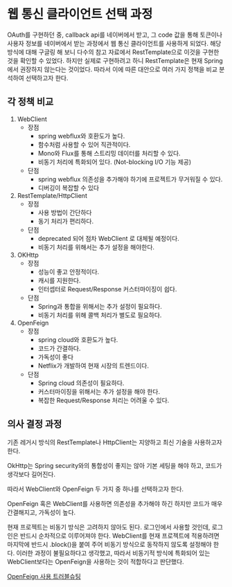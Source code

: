 # 웹 통신 클라이언트 선택 과정

OAuth를 구현하던 중, callback api를 네이버에서 받고, 그 code 값을 통해 토큰이나 사용자 정보를
네이버에서 받는 과정에서 웹 통신 클라이언트를 사용하게 되었다.
해당 방식에 대해 구글링 해 보니 다수의 참고 자료에서 RestTemplate으로 이것을 구현한 것을 확인할 수 있었다.
하지만 실제로 구현하려고 하니 RestTemplate은 현재 Spring 에서 권장하지 않는다는 것이었다.
따라서 이에 따른 대안으로 여러 가지 정책을 비교 분석하여 선택하고자 한다.

## 각 정책 비교

1. WebClient
    - 장점
      - spring webflux와 호환도가 높다.
      - 함수처럼 사용할 수 있어 직관적이다.
      - Mono와 Flux를 통해 스트리밍 데이터를 처리할 수 있다.
      - 비동기 처리에 특화되어 있다. (Not-blocking I/O 기능 제공)
    - 단점
      - spring webflux 의존성을 추가해야 하기에 프로젝트가 무거워질 수 있다.
      - 디버깅이 복잡할 수 있다
2. RestTemplate/HttpClient
    - 장점
       - 사용 방법이 간단하다
       - 동기 처리가 편리하다.
    - 단점
      - deprecated 되어 점차 WebClient 로 대체될 예정이다. 
      - 비동기 처리를 위해서는 추가 설정을 해야한다.
3. OKHttp
    - 장점
      - 성능이 좋고 안정적이다.
      - 캐시를 지원한다.
      - 인터셉터로 Request/Response 커스터마이징이 쉽다.
    - 단점
      - Spring과 통합을 위해서는 추가 설정이 필요하다.
      - 비동기 처리를 위해 콜백 처리가 별도로 필요하다.
4. OpenFeign
    - 장점
      - spring cloud와 호환도가 높다.
      - 코드가 간결하다.
      - 가독성이 좋다
      - Netflix가 개발하여 현재 시장의 트렌드이다.
    - 단점
      - Spring cloud 의존성이 필요하다.
      - 커스터마이징을 위해서는 추가 설정을 해야 한다.
      - 복잡한 Request/Response 처리는 어려울 수 있다.

## 의사 결정 과정

기존 레거시 방식의 RestTemplate나 HttpClient는 지양하고 최신 기술을 사용하고자 한다.

OkHttp는 Spring security와의 통합성이 좋지는 않아 기본 세팅을 해야 하고, 코드가 생각보다 길어진다.

따라서 WebClient와 OpenFeign 두 가지 중 하나를 선택하고자 한다.

OpenFeign 혹은 WebClient를 사용하면 의존성을 추가해야 하긴 하지만 코드가 매우 간결해지고, 가독성이 높다.

현재 프로젝트는 비동기 방식은 고려하지 않아도 된다. 로그인에서 사용할 것인데, 로그인은 반드시 순차적으로 이루어져야 한다.
WebClient를 현재 프로젝트에 적용하려면 마지막에 반드시 .block()을 붙여 주어 비동기 방식으로 동작하지 않도록 설정해야 한다.
이러한 과정이 불필요하다고 생각했고, 따라서 비동기적 방식에 특화되어 있는 WebClient보다는 OpenFeign을 사용하는 것이 적합하다고 판단했다.

[OpenFeign 사용 트러블슈팅](OpenFeign_트러블슈팅.md)